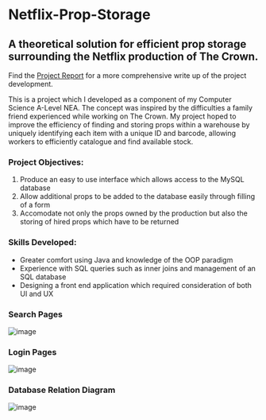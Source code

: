 # Netflix-Prop-Storage
## A theoretical solution for efficient prop storage surrounding the Netflix production of The Crown.

Find the [Project Report](https://github.com/Matt-HarveyCook/Netflix-Prop-Storage/blob/main/NEA%20Report%20Matthew%20Cook.pdf) for a more comprehensive write up of the project development.

This is a project which I developed as a component of my Computer Science A-Level NEA. The concept was inspired by the difficulties a family friend experienced while working on The Crown. My project hoped to improve the efficiency of finding and storing props within a warehouse by uniquely identifying each item with a unique ID and barcode, allowing workers to efficiently catalogue and find available stock.

### Project Objectives:
1. Produce an easy to use interface which allows access to the MySQL database
2. Allow additional props to be added to the database easily through filling of a form
3. Accomodate not only the props owned by the production but also the storing of hired props which have to be returned

### Skills Developed:
* Greater comfort using Java and knowledge of the OOP paradigm
* Experience with SQL queries such as inner joins and management of an SQL database
* Designing a front end application which required consideration of both UI and UX

### Search Pages
![image](https://github.com/Matt-HarveyCook/Netflix-Prop-Storage/assets/136710826/d998052c-c68e-47d8-9af7-617f419336af)


### Login Pages
![image](https://github.com/Matt-HarveyCook/Netflix-Prop-Storage/assets/136710826/bafcf853-8abb-4ea0-9c7a-f66ea6eb8f6e)


### Database Relation Diagram
![image](https://github.com/Matt-HarveyCook/Netflix-Prop-Storage/assets/136710826/b624b0f5-91d4-42e6-b40e-7377bae113d9)

